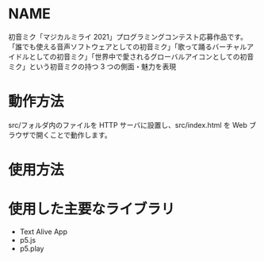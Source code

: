 # NAME

初音ミク「マジカルミライ 2021」プログラミングコンテスト応募作品です。
「誰でも使える音声ソフトウェアとしての初音ミク」「歌って踊るバーチャルアイドルとしての初音ミク」「世界中で愛されるグローバルアイコンとしての初音ミク」という初音ミクの持つ 3 つの側面・魅力を表現

# 動作方法

src/フォルダ内のファイルを HTTP サーバに設置し、src/index.html を Web ブラウザで開くことで動作します。

# 使用方法

# 使用した主要なライブラリ

- Text Alive App
- p5.js
- p5.play

